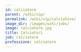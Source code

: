```yaml
---
id: calciatore
parent: /wiki/vip/
permalink: /wiki/vip/calciatore/
image_dir: /images/wiki/jobs/
image: calciatore.jpg
title: Calciatori
job: calciatore
professione: calciatore
---
```

